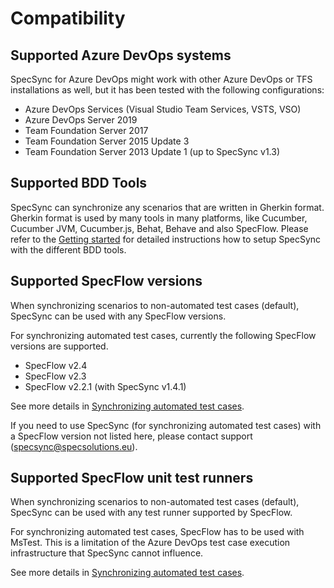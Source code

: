 # Compatibility

## Supported Azure DevOps systems  <a id="supported-tfs-systems"></a>

SpecSync for Azure DevOps might work with other Azure DevOps or TFS installations as well, but it has been tested with the following configurations:

* Azure DevOps Services \(Visual Studio Team Services, VSTS, VSO\)
* Azure DevOps Server 2019
* Team Foundation Server 2017
* Team Foundation Server 2015 Update 3
* Team Foundation Server 2013 Update 1 \(up to SpecSync v1.3\)

## Supported BDD Tools

SpecSync can synchronize any scenarios that are written in Gherkin format. Gherkin format is used by many tools in many platforms, like Cucumber, Cucumber JVM, Cucumber.js, Behat, Behave and also SpecFlow. Please refer to the [Getting started](getting-started/) for detailed instructions how to setup SpecSync with the different BDD tools.

## Supported SpecFlow versions  <a id="supported-specflow-versions"></a>

When synchronizing scenarios to non-automated test cases \(default\), SpecSync can be used with any SpecFlow versions.

For synchronizing automated test cases, currently the following SpecFlow versions are supported.

* SpecFlow v2.4
* SpecFlow v2.3
* SpecFlow v2.2.1 \(with SpecSync v1.4.1\)

See more details in [Synchronizing automated test cases](important-concepts/synchronizing-automated-test-cases.md).

If you need to use SpecSync \(for synchronizing automated test cases\) with a SpecFlow version not listed here, please contact support \(specsync@specsolutions.eu\).

## Supported SpecFlow unit test runners

When synchronizing scenarios to non-automated test cases \(default\), SpecSync can be used with any test runner supported by SpecFlow.

For synchronizing automated test cases, SpecFlow has to be used with MsTest. This is a limitation of the Azure DevOps test case execution infrastructure that SpecSync cannot influence.

See more details in [Synchronizing automated test cases](important-concepts/synchronizing-automated-test-cases.md).

